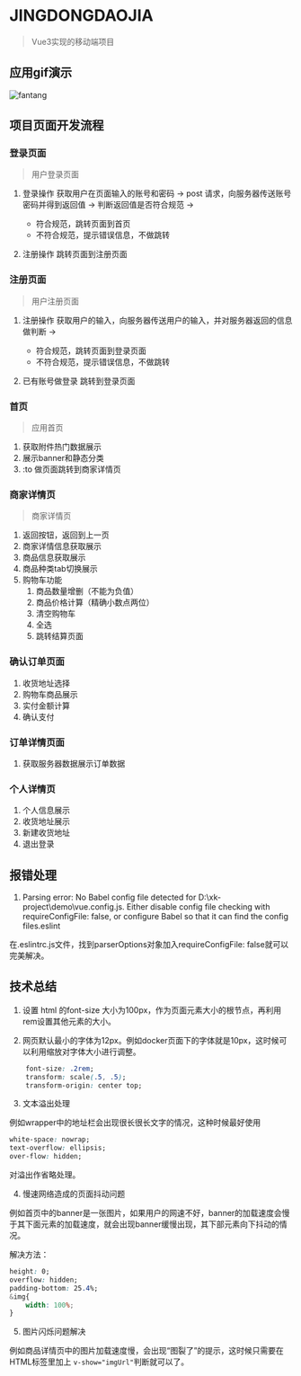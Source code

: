 # JINGDONGDAOJIA
>Vue3实现的移动端项目

## 应用gif演示

![fantang](https://user-images.githubusercontent.com/50287648/164221208-c9d78727-fd85-4f75-9f36-fb681492a313.gif)

## 项目页面开发流程

### 登录页面
>用户登录页面

1. 登录操作
   获取用户在页面输入的账号和密码 -> 
   post 请求，向服务器传送账号密码并得到返回值 ->
   判断返回值是否符合规范 ->
    * 符合规范，跳转页面到首页
    * 不符合规范，提示错误信息，不做跳转

2. 注册操作
   跳转页面到注册页面

### 注册页面
>用户注册页面

1. 注册操作
   获取用户的输入，向服务器传送用户的输入，并对服务器返回的信息做判断 ->
   * 符合规范，跳转页面到登录页面
   * 不符合规范，提示错误信息，不做跳转

2. 已有账号做登录
   跳转到登录页面

### 首页
>应用首页

1. 获取附件热门数据展示
2. 展示banner和静态分类
3. :to 做页面跳转到商家详情页

### 商家详情页
>商家详情页

1. 返回按钮，返回到上一页
2. 商家详情信息获取展示
3. 商品信息获取展示
4. 商品种类tab切换展示
5. 购物车功能
   1. 商品数量增删（不能为负值）
   2. 商品价格计算（精确小数点两位）
   3. 清空购物车
   4. 全选
   5. 跳转结算页面

### 确认订单页面

1. 收货地址选择
2. 购物车商品展示
3. 实付金额计算
4. 确认支付

### 订单详情页面

1. 获取服务器数据展示订单数据

### 个人详情页

1. 个人信息展示
2. 收货地址展示
3. 新建收货地址
4. 退出登录

## 报错处理
1. Parsing error: No Babel config file detected for D:\xk-project\demo\vue.config.js. Either disable config file checking with requireConfigFile: false, or configure Babel so that it can find the config files.eslint

在.eslintrc.js文件，找到parserOptions对象加入requireConfigFile: false就可以完美解决。

## 技术总结
1. 设置 html 的font-size 大小为100px，作为页面元素大小的根节点，再利用rem设置其他元素的大小。


2. 网页默认最小的字体为12px。例如docker页面下的字体就是10px，这时候可以利用缩放对字体大小进行调整。

```css
    font-size: .2rem;
    transform: scale(.5, .5);
    transform-origin: center top;
```

3. 文本溢出处理

例如wrapper中的地址栏会出现很长很长文字的情况，这种时候最好使用
```css
white-space: nowrap;
text-overflow: ellipsis;
over-flow: hidden;
```
对溢出作省略处理。

4. 慢速网络造成的页面抖动问题

例如首页中的banner是一张图片，如果用户的网速不好，banner的加载速度会慢于其下面元素的加载速度，就会出现banner缓慢出现，其下部元素向下抖动的情况。

解决方法：
```css
height: 0;
overflow: hidden;
padding-bottom: 25.4%;
&img{
    width: 100%;
}
```

5. 图片闪烁问题解决

例如商品详情页中的图片加载速度慢，会出现“图裂了”的提示，这时候只需要在HTML标签里加上
`v-show="imgUrl"`判断就可以了。




